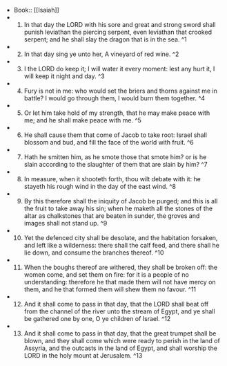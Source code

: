 - Book:: [[Isaiah]]
- 1. In that day the LORD with his sore and great and strong sword shall punish leviathan the piercing serpent, even leviathan that crooked serpent; and he shall slay the dragon that is in the sea. ^1
- 2. In that day sing ye unto her, A vineyard of red wine. ^2
- 3. I the LORD do keep it; I will water it every moment: lest any hurt it, I will keep it night and day. ^3
- 4. Fury is not in me: who would set the briers and thorns against me in battle? I would go through them, I would burn them together. ^4
- 5. Or let him take hold of my strength, that he may make peace with me; and he shall make peace with me. ^5
- 6. He shall cause them that come of Jacob to take root: Israel shall blossom and bud, and fill the face of the world with fruit. ^6
- 7. Hath he smitten him, as he smote those that smote him? or is he slain according to the slaughter of them that are slain by him? ^7
- 8. In measure, when it shooteth forth, thou wilt debate with it: he stayeth his rough wind in the day of the east wind. ^8
- 9. By this therefore shall the iniquity of Jacob be purged; and this is all the fruit to take away his sin; when he maketh all the stones of the altar as chalkstones that are beaten in sunder, the groves and images shall not stand up. ^9
- 10. Yet the defenced city shall be desolate, and the habitation forsaken, and left like a wilderness: there shall the calf feed, and there shall he lie down, and consume the branches thereof. ^10
- 11. When the boughs thereof are withered, they shall be broken off: the women come, and set them on fire: for it is a people of no understanding: therefore he that made them will not have mercy on them, and he that formed them will shew them no favour. ^11
- 12. And it shall come to pass in that day, that the LORD shall beat off from the channel of the river unto the stream of Egypt, and ye shall be gathered one by one, O ye children of Israel. ^12
- 13. And it shall come to pass in that day, that the great trumpet shall be blown, and they shall come which were ready to perish in the land of Assyria, and the outcasts in the land of Egypt, and shall worship the LORD in the holy mount at Jerusalem. ^13
